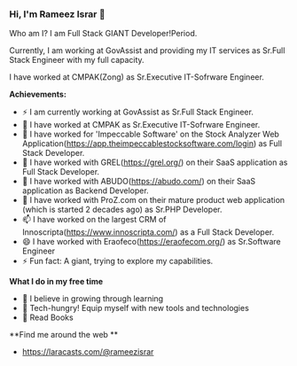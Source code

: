 ### Hi, I'm Rameez Israr 👋

Who am I? I am Full Stack GIANT Developer!Period.

Currently, I am working at GovAssist and providing my IT services as Sr.Full Stack Engineer with my full capacity.

I have worked at CMPAK(Zong) as Sr.Executive IT-Sofrware Engineer.


**Achievements:**
- ⚡ I am currently working at GovAssist as  Sr.Full Stack Engineer.
- 🔭 I have worked at CMPAK as  Sr.Executive IT-Sofrware Engineer.
- 🌱 I have worked for 'Impeccable Software' on the Stock Analyzer Web Application(https://app.theimpeccablestocksoftware.com/login) as Full Stack Developer.
- 👯 I have worked with GREL(https://grel.org/) on their SaaS application as Full Stack Developer.
- 🤔 I have worked with ABUDO(https://abudo.com/) on their SaaS application as Backend Developer.
- 💬 I have worked with ProZ.com on their mature product web application (which is started 2 decades ago) as Sr.PHP Developer.
- 📫 I have worked on the largest CRM of Innoscripta(https://www.innoscripta.com/) as a Full Stack Developer.
- 😄 I have worked with Eraofeco(https://eraofecom.org/) as Sr.Software Engineer
- ⚡ Fun fact: A giant, trying to explore my capabilities.


**What I do in my free time**
- 🔭 I believe in growing through learning 
- 🔭 Tech-hungry! Equip myself with new tools and technologies
- 🔭 Read Books

**Find me around the web **
- https://laracasts.com/@rameezisrar

